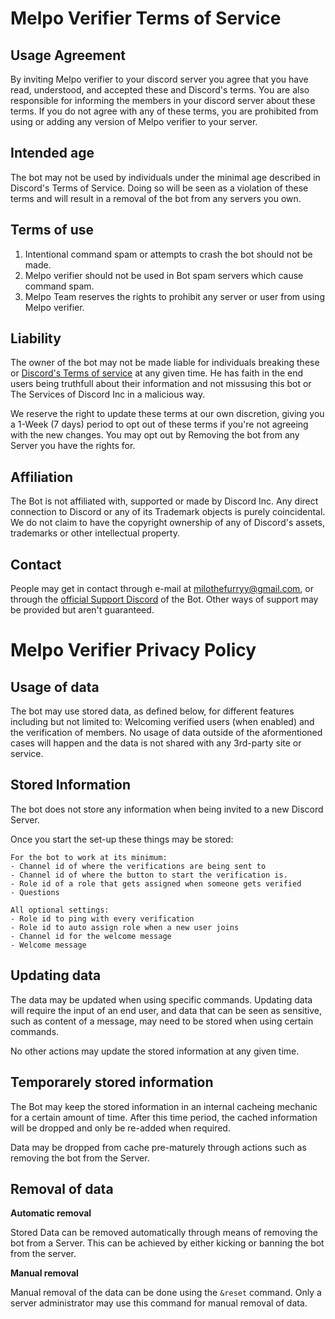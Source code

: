 # Melpo Verifier Terms of Service

## Usage Agreement
By inviting Melpo verifier to your discord server you agree that you have read, understood, and accepted these and Discord's terms. You are also responsible for informing the members in your discord server about these terms. If you do not agree with any of these terms, you are prohibited from using or adding any version of Melpo verifier to your server.
## Intended age
The bot may not be used by individuals under the minimal age described in Discord's Terms of Service. Doing so will be seen as a violation of these terms and will result in a removal of the bot from any servers you own.
## Terms of use
1. Intentional command spam or attempts to crash the bot should not be made.
2. Melpo verifier should not be used in Bot spam servers which cause command spam.
3. Melpo Team reserves the rights to prohibit any server or user from using Melpo verifier.
## Liability
The owner of the bot may not be made liable for individuals breaking these or [Discord's Terms of service](https://discord.com/terms) at any given time.
He has faith in the end users being truthfull about their information and not missusing this bot or The Services of Discord Inc in a malicious way.

We reserve the right to update these terms at our own discretion, giving you a 1-Week (7 days) period to opt out of these terms if you're not agreeing with the new changes.
You may opt out by Removing the bot from any Server you have the rights for.
## Affiliation
The Bot is not affiliated with, supported or made by Discord Inc.
Any direct connection to Discord or any of its Trademark objects is purely coincidental. We do not claim to have the copyright ownership of any of Discord's assets, trademarks or other intellectual property.
## Contact
People may get in contact through e-mail at milothefurryy@gmail.com, or through the [official Support Discord](https://www.discord.gg/jjGAwwwxZz) of the Bot.
Other ways of support may be provided but aren't guaranteed.
# Melpo Verifier Privacy Policy
## Usage of data
The bot may use stored data, as defined below, for different features including but not limited to: Welcoming verified users (when enabled) and the verification of members.
No usage of data outside of the aformentioned cases will happen and the data is not shared with any 3rd-party site or service.
## Stored Information
The bot does not store any information when being invited to a new Discord Server.

Once you start the set-up these things may be stored:

    For the bot to work at its minimum: 
    - Channel id of where the verifications are being sent to
    - Channel id of where the button to start the verification is.
    - Role id of a role that gets assigned when someone gets verified
    - Questions

    All optional settings:
    - Role id to ping with every verification
    - Role id to auto assign role when a new user joins
    - Channel id for the welcome message
    - Welcome message    

## Updating data
The data may be updated when using specific commands.
Updating data will require the input of an end user, and data that can be seen as sensitive, such as content of a message, may need to be stored when using certain commands.

No other actions may update the stored information at any given time.
## Temporarely stored information
The Bot may keep the stored information in an internal cacheing mechanic for a certain amount of time.
After this time period, the cached information will be dropped and only be re-added when required.

Data may be dropped from cache pre-maturely through actions such as removing the bot from the Server.
## Removal of data
**Automatic removal**

Stored Data can be removed automatically through means of removing the bot from a Server. This can be achieved by either kicking or banning the bot from the server.

**Manual removal**

Manual removal of the data can be done using the `&reset` command.
Only a server administrator may use this command for manual removal of data.

